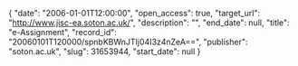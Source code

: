 {
  "date": "2006-01-01T12:00:00", 
  "open_access": true, 
  "target_url": "http://www.jisc-ea.soton.ac.uk/", 
  "description": "", 
  "end_date": null, 
  "title": "e-Assignment", 
  "record_id": "20060101T120000/spnbKBWnJTIj04I3z4nZeA==", 
  "publisher": "soton.ac.uk", 
  "slug": 31653944, 
  "start_date": null
}

